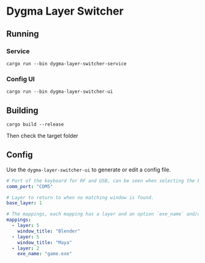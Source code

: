 # Dygma Layer Switcher

## Running

### Service
```
cargo run --bin dygma-layer-switcher-service
```

### Config UI
```
cargo run --bin dygma-layer-switcher-ui
```

## Building

```
cargo build --release
```

Then check the target folder

## Config

Use the `dygma-layer-switcher-ui` to generate or edit a config file.

```yaml
# Port of the keyboard for RF and USB, can be seen when selecting the keyboard in bazecor.
comm_port: "COM5"

# Layer to return to when no matching window is found.
base_layer: 1

# The mappings, each mapping has a layer and an option `exe_name` and/or `window_title`.
mappings:
  - layer: 5
    window_title: "Blender"
  - layer: 5
    window_title: "Maya"
  - layer: 2
    exe_name: "game.exe"
```
